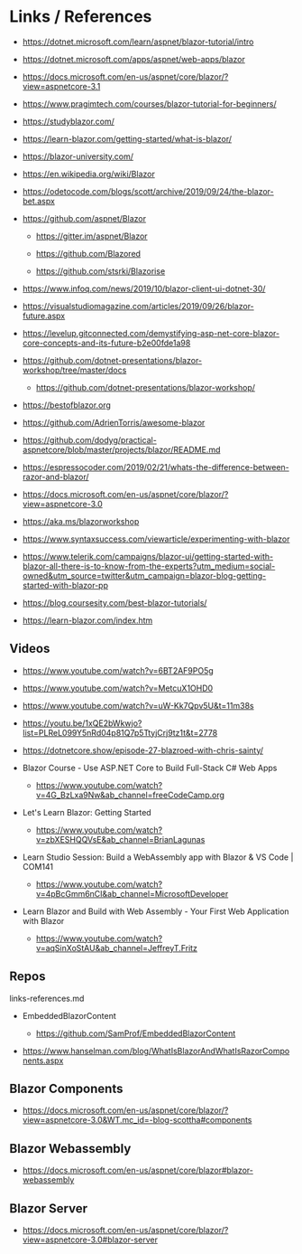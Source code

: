 # Links / References









*   https://dotnet.microsoft.com/learn/aspnet/blazor-tutorial/intro

*   https://dotnet.microsoft.com/apps/aspnet/web-apps/blazor

*   https://docs.microsoft.com/en-us/aspnet/core/blazor/?view=aspnetcore-3.1

*   https://www.pragimtech.com/courses/blazor-tutorial-for-beginners/

*   https://studyblazor.com/

*   https://learn-blazor.com/getting-started/what-is-blazor/

*   https://blazor-university.com/

*   https://en.wikipedia.org/wiki/Blazor

*   https://odetocode.com/blogs/scott/archive/2019/09/24/the-blazor-bet.aspx

*   https://github.com/aspnet/Blazor

    *   https://gitter.im/aspnet/Blazor

    *   https://github.com/Blazored

    *   https://github.com/stsrki/Blazorise

*   https://www.infoq.com/news/2019/10/blazor-client-ui-dotnet-30/

*   https://visualstudiomagazine.com/articles/2019/09/26/blazor-future.aspx

*   https://levelup.gitconnected.com/demystifying-asp-net-core-blazor-core-concepts-and-its-future-b2e00fde1a98


*   https://github.com/dotnet-presentations/blazor-workshop/tree/master/docs

    *   https://github.com/dotnet-presentations/blazor-workshop/
    
*   https://bestofblazor.org

*   https://github.com/AdrienTorris/awesome-blazor

*   https://github.com/dodyg/practical-aspnetcore/blob/master/projects/blazor/README.md

*   https://espressocoder.com/2019/02/21/whats-the-difference-between-razor-and-blazor/

*   https://docs.microsoft.com/en-us/aspnet/core/blazor/?view=aspnetcore-3.0

*   https://aka.ms/blazorworkshop

*   https://www.syntaxsuccess.com/viewarticle/experimenting-with-blazor

*   https://www.telerik.com/campaigns/blazor-ui/getting-started-with-blazor-all-there-is-to-know-from-the-experts?utm_medium=social-owned&utm_source=twitter&utm_campaign=blazor-blog-getting-started-with-blazor-pp

*   https://blog.coursesity.com/best-blazor-tutorials/

*   https://learn-blazor.com/index.htm


## Videos

*   https://www.youtube.com/watch?v=6BT2AF9PO5g

*   https://www.youtube.com/watch?v=MetcuX1OHD0

*   https://www.youtube.com/watch?v=uW-Kk7Qpv5U&t=11m38s   

*   https://youtu.be/1xQE2bWkwjo?list=PLReL099Y5nRd04p81Q7p5TtyjCrj9tz1t&t=2778

*   https://dotnetcore.show/episode-27-blazroed-with-chris-sainty/

*   Blazor Course - Use ASP.NET Core to Build Full-Stack C# Web Apps

    *   https://www.youtube.com/watch?v=4G_BzLxa9Nw&ab_channel=freeCodeCamp.org

*   Let's Learn Blazor: Getting Started

    *   https://www.youtube.com/watch?v=zbXESHQQVsE&ab_channel=BrianLagunas

*   Learn Studio Session: Build a WebAssembly app with Blazor & VS Code | COM141

    *   https://www.youtube.com/watch?v=4pBcGmm6nCI&ab_channel=MicrosoftDeveloper

*   Learn Blazor and Build with Web Assembly - Your First Web Application with Blazor

    *   https://www.youtube.com/watch?v=aqSinXoStAU&ab_channel=JeffreyT.Fritz




## Repos

links-references.md

*   EmbeddedBlazorContent

    *   https://github.com/SamProf/EmbeddedBlazorContent
    
*   https://www.hanselman.com/blog/WhatIsBlazorAndWhatIsRazorComponents.aspx


## Blazor Components

*   https://docs.microsoft.com/en-us/aspnet/core/blazor/?view=aspnetcore-3.0&WT.mc_id=-blog-scottha#components

## Blazor Webassembly

*   https://docs.microsoft.com/en-us/aspnet/core/blazor#blazor-webassembly

## Blazor Server

*   https://docs.microsoft.com/en-us/aspnet/core/blazor/?view=aspnetcore-3.0#blazor-server


